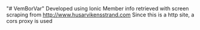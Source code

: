 "# VemBorVar" 
Developed using Ionic
Member info retrieved with screen scraping from http://www.husarvikensstrand.com
Since this is a http site, a cors proxy is used
